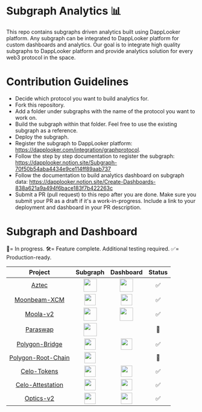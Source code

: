 # Subgraph Analytics 📊

This repo contains subgraphs driven analytics built using DappLooker platform. Any subgraph can be integrated to DappLooker platform for custom dashboards and analytics. Our goal is to integrate high quality subgraphs to DappLooker platform and provide analytics solution for every web3 protocol in the space.

# Contribution Guidelines
- Decide which protocol you want to build analytics for.
- Fork this repository.
- Add a folder under subgraphs with the name of the protocol you want to work on.
- Build the subgraph within that folder. Feel free to use the existing subgraph as a reference.
- Deploy the subgraph.
- Register the subgraph to DappLooker platform: https://dapplooker.com/integration/graphprotocol.
- Follow the step by step documentation to register the subgraph: https://dapplooker.notion.site/Subgraph-70f50b54aba4434e9ce114ff89aab737
- Follow the documentation to build analytics dashboard on subgraph data: https://dapplooker.notion.site/Create-Dashboards-838a621a9a494f6bace183f7b422263c
- Submit a PR (pull request) to this repo after you are done. Make sure you submit your PR as a draft if it's a work-in-progress. Include a link to your deployment and dashboard in your PR description.

# Subgraph and Dashboard

🔨= In progress.
🛠= Feature complete. Additional testing required.
✅= Production-ready.

|        Project     | Subgraph     |       Dashboard          |  Status   |
| :-----------------: | :-----------: | :------------------------:|:--------:  |
| [Aztec](subgraphs/aztec-network)|[<img src="images/ethereum.ico" width="35" height="35"/>](https://thegraph.com/hosted-service/subgraph/dapplooker/aztec-connect)           |[<img src="images/ethereum.ico" width="35" height="35">](https://dapplooker.com/dapp/aztec-connect-120167?network=ethereum&category=ethereum&type=dashboard&udid=0) |   ✅    |
| [Moonbeam-XCM](subgraphs/moonbeam-xcm) |[<img src="images/moonbeam.ico" width="30" height="30">](https://thegraph.com/hosted-service/subgraph/dapplooker/moonbeam-xcm-subgraph)|[<img src="images/moonbeam.ico" width="30" height="30"/>](https://dapplooker.com/dapp/subquery-moonbeam-120116?network=subquery&category=moonbeam&type=dashboard&udid=0) | ✅ |
| [Moola-v2](subgraphs/moola-v2) |[<img src="images/ethereum.ico" width="35" height="35">](https://thegraph.com/hosted-service/subgraph/dapplooker/moola-market-v2)      |[<img src="images/ethereum.ico" width="35" height="35"/>](https://dapplooker.com/dapp/moola-v2-120062?network=celo&category=celo&type=dashboard&udid=0)  |  ✅  |
| [Paraswap](subgraphs/paraswap) |[<img src="images/ethereum.ico" width="35" height="35">](https://thegraph.com/hosted-service/subgraph/dapplooker/paraswap)              |                  |     🔨      |
| [Polygon-Bridge](subgraphs/polygon-bridge)|[<img src="images/polygon.ico" width="30" height="30">](https://thegraph.com/hosted-service/subgraph/dapplooker/pan-swap) | [<img src="images/polygon.ico" width="30" height="30"/>](https://dapplooker.com/dapp/polygon-bridge-13?network=ethereum&category=polygon&type=dashboard&udid=0)|✅ |
| [Polygon-Root-Chain](subgraphs/polygon-root-chain-manager) |[<img src="images/polygon.ico" width="30" height="30">](https://thegraph.com/hosted-service/subgraph/dapplooker/nft1)|  |    🔨    |
| [Celo-Tokens](subgraphs/celo-tokens)|[<img src="images/celo_icon.ico" width="30" height="30">](https://thegraph.com/hosted-service/subgraph/dapplooker/celo-tokens-analytics-subgraph)| [<img src="images/celo_icon.ico" width="30" height="30">](https://dapplooker.com/dapp/celo-all-tokens-120082?network=celo&category=celo&type=dashboard&udid=0) |    ✅         |
| [Celo-Attestation](subgraphs/celo-attestation) |[<img src="images/celo_icon.ico" width="30" height="30">](https://thegraph.com/hosted-service/subgraph/dapplooker/celo-attestation)| [<img src="images/celo_icon.ico" width="30" height="30">](https://dapplooker.com/dapp/celo-attestation-120131?network=celo&category=celo&type=dashboard&udid=0) |    ✅  |
| [Optics-v2](subgraphs/optics-v2)|[<img src="images/celo_icon.ico" width="30" height="30">](https://thegraph.com/hosted-service/subgraph/dapplooker/celo-optics-v2)   |[<img src="images/celo_icon.ico" width="30" height="30">](https://dapplooker.com/dapp/optics-v2-120137?network=celo&category=celo&type=dashboard&udid=0)|   ✅    |

